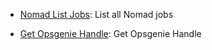 * [Nomad List Jobs](https://github.com/unskript/Awesome-CloudOps-Automation/tree/master/Nomad/legos/nomad_list_jobs/README.md): List all Nomad jobs

* [Get Opsgenie Handle](https://github.com/unskript/Awesome-CloudOps-Automation/tree/master/Opsgenie/legos/opsgenie_get_handle/README.md): Get Opsgenie Handle

